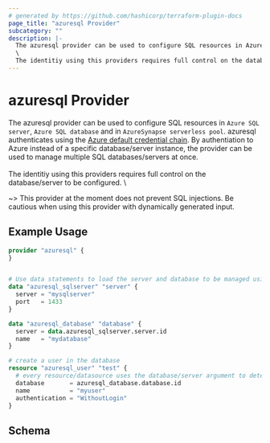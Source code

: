 ```yaml
---
# generated by https://github.com/hashicorp/terraform-plugin-docs
page_title: "azuresql Provider"
subcategory: ""
description: |-
  The azuresql provider can be used to configure SQL resources in Azure SQL server, Azure SQL database and in AzureSynapse serverless pool. azuresql authenticates using the Azure default credential chain https://learn.microsoft.com/en-us/dotnet/api/azure.identity.defaultazurecredential. By authentiation to Azure instead of a specific database/server instance, the provider can be used to manage multiple SQL databases/servers at once.\
  \
  The identitiy using this providers requires full control on the database/server to be configured.
---
```


# azuresql Provider

The azuresql provider can be used to configure SQL resources in `Azure SQL server`, `Azure SQL database` and in `AzureSynapse serverless pool`. azuresql authenticates using the [Azure default credential chain](https://learn.microsoft.com/en-us/dotnet/api/azure.identity.defaultazurecredential). By authentiation to Azure instead of a specific database/server instance, the provider can be used to manage multiple SQL databases/servers at once.\
\
The identitiy using this providers requires full control on the database/server to be configured. \

~> This provider at the moment does not prevent SQL injections. Be cautious when using this provider with dynamically generated input.

## Example Usage

```terraform
provider "azuresql" {
}


# Use data statements to load the server and database to be managed using the provider
data "azuresql_sqlserver" "server" {
  server = "mysqlserver"
  port   = 1433
}

data "azuresql_database" "database" {
  server = data.azuresql_sqlserver.server.id
  name   = "mydatabase"
}

# create a user in the database
resource "azuresql_user" "test" {
  # every resource/datasource uses the database/server argument to determine where to create the resource
  database       = azuresql_database.database.id
  name           = "myuser"
  authentication = "WithoutLogin"
}
```

<!-- schema generated by tfplugindocs -->
## Schema
